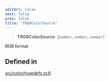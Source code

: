 ```yaml
---
editUrl: false
next: false
prev: false
title: "TRGBColorSource"
---
```


> **TRGBColorSource**: [`number`, `number`, `number`]

RGB format

## Defined in

[src/color/typedefs.ts:6](https://github.com/fabricjs/fabric.js/blob/v6.0.0-rc4/src/color/typedefs.ts#L6)
